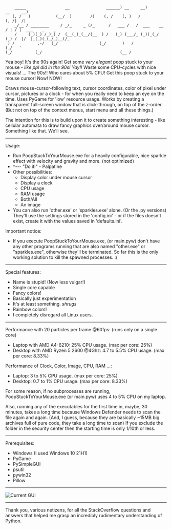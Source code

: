 ```
    _____                 __                ______) __     __)          __     __)              
   (, /   )           (__/  )        /)    (, /    (, )   /            (, /|  /|                
    _/__ / ________     / _/_     _ (/_      /   ___ /   /  ___    __    / | / |  ___    _    _ 
    /     (_)(_) /_)_) /  (__(_(_(__/(__  ) /   (_) (___/_ (_)(_(_/ (_) /  |/  |_(_)(_(_/_)__(/_
 ) /          .-/   (_/                  (_/       )   /             (_/   '                    
(_/          (_/                                  (__ /
```
Yea boy! It's the 90s again! Get some _*very elegant*_ poop stuck to your mouse - *like ppl did in the 90s! Yay!!* Waste some CPU-cycles with nice visuals! ... The 90s!! Who cares about 5% CPU! Get this poop stuck to your mouse cursor! Now! NOW!

Draws mouse-cursor-following text, cursor coordinates, color of pixel under cursor, pictures or a clock - for when you really need to keep an eye on the time. Uses PyGame for 'low' resource usage. Works by creating a transparent full-screen window that is click-through, on top of the z-order. (But not on top of the context menus, start menu and all these things.)

The intention for this is to build upon it to create something interesting - like cellular automata to draw fancy graphics over/around mouse cursor. Something like that. We'll see.

---

Usage:
- Run PoopStuckToYourMouse.exe for a heavily configurable, nice sparkle effect with velocity and gravity and more. (not optimized)
- ^--- "Do it!" - Palpatine
- Other possibilities: 
   - Display color under mouse cursor
   - Display a clock
   - CPU usage
   - RAM usage
   - Both/All
   - An image
- You can also run 'other.exe' or 'sparkles.exe' alone. (Or the .py versions) They'll use the settings stored in the 'config.ini' - or if the files doesn't exist, create it with the values saved in 'defaults.ini'.

Important notice:
- If you execute PoopStuckToYourMouse.exe, (or main.pyw) don't have any other programs running that are also named "other.exe" or "sparkles.exe", otherwise they'll be terminated. So far this is the only working solution to kill the spawned processes. :(

---

Special features:
- Name is stupid! (Now less vulgar!)
- Single core capable
- Fancy colors!
- Basically just experimentation
- It's at least something. *shrugs*
- Rainbow colors!
- I completely disregard all Linux users.

---

Performance with 20 particles per frame @60fps: (runs only on a single core)
- Laptop with AMD A4-6210:              25% CPU usage. (max per core: 25%)
- Desktop with AMD Ryzen 5 2600 @4Ghz:  4.7 to 5.5% CPU usage. (max per core: 8.33%)

Performance of Clock, Color, Image, CPU, RAM ...:
- Laptop:   3 to 5% CPU usage. (max per core: 25%)
- Desktop:  0.7 to 1% CPU usage. (max per core: 8.33%)

For some reason, if no subprocesses are running, PoopStuckToYourMouse.exe (or main.pyw) uses 4 to 5% CPU on my laptop.

Also, running any of the executables for the first time in, maybe, 30 minutes, takes a long time because Windows Defender needs to scan the file again and again. (And, I guess, because they are basically ~15MB big archives full of pure code, they take a long time to scan) If you exclude the folder in the security center then the starting time is only 1/10th or less.

---

Prerequisites:
- Windows (I used Windows 10 21H1)
- PyGame
- PySimpleGUI
- psutil
- pywin32
- Pillow

---

![Current GUI](https://i.imgur.com/u55J7IS.png?raw=true)

---
Thank you, various netizens, for all the StackOverflow questions and answers that helped me grasp an incredibly rudimentary understanding of Python.
